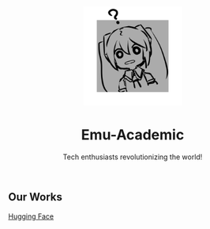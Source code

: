 <div align="center">
  <img src="https://github.com/Emu-Academic/.github/blob/main/profile/banner.jpg" height="200">
  <h1>Emu-Academic</h1>
  <p>Tech enthusiasts revolutionizing the world!</p>
</div>

<br/>

## Our Works
[Hugging Face](https://huggingface.co/Emu-Academic)  
